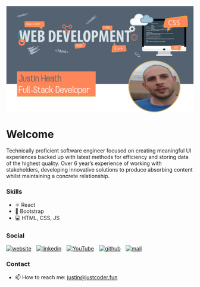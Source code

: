 <img src="https://github.com/justcoder1/justcoder1/blob/main/GitHub Banner.png" width="900">

# Welcome
<p>Technically proficient software engineer focused on creating meaningful UI experiences backed up with latest methods for efficiency and storing data of the highest quality.  Over 6 year’s experience of working with stakeholders, developing innovative solutions to produce absorbing content whilst maintaining a concrete relationship.</p>

### Skills
* ⚛ React
* 🥾 Bootstrap
* 💻 HTML, CSS, JS

### Social
[<img src='https://cdn.jsdelivr.net/npm/simple-icons@3.0.1/icons/icloud.svg' alt='website' height='30'>](http://www.justcoder.fun) [<img src='https://cdn.jsdelivr.net/npm/simple-icons@3.0.1/icons/linkedin.svg' alt='linkedin' height='30'>](https://www.linkedin.com/in/https://www.linkedin.com/in/justin-heath-769b1581//) [<img src='https://cdn.jsdelivr.net/npm/simple-icons@3.0.1/icons/youtube.svg' alt='YouTube' height='30'>](https://www.youtube.com/channel/https://www.youtube.com/channel/UCkfQFx82Gcdo_QPNdBIBldA) [<img src='https://cdn.jsdelivr.net/npm/simple-icons@3.0.1/icons/github.svg' alt='github' height='30'>](https://github.com/https://github.com/justcoder1) [<img src='https://cdn.jsdelivr.net/npm/simple-icons@3.0.1/icons/microsoftoutlook.svg' alt='mail' height='30'>](href="mailto:justin@justcoder.fun")
### Contact
- 📫 How to reach me: <a href="mailto:justin@justcoder.fun">justin@justcoder.fun</a>
